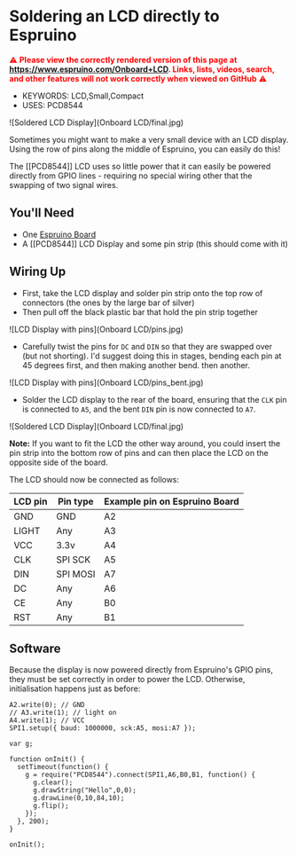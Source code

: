 <!--- Copyright (c) 2013 Gordon Williams, Pur3 Ltd. See the file LICENSE for copying permission. -->
Soldering an LCD directly to Espruino
===============================

<span style="color:red">:warning: **Please view the correctly rendered version of this page at https://www.espruino.com/Onboard+LCD. Links, lists, videos, search, and other features will not work correctly when viewed on GitHub** :warning:</span>

* KEYWORDS: LCD,Small,Compact
* USES: PCD8544

![Soldered LCD Display](Onboard LCD/final.jpg)


Sometimes you might want to make a very small device with an LCD display. Using the row of pins along the middle of Espruino, you can easily do this!

The [[PCD8544]] LCD uses so little power that it can easily be powered directly from GPIO lines - requiring no special wiring other that the swapping of two signal wires.

You'll Need
----------

* One [Espruino Board](/EspruinoBoard)
* A [[PCD8544]] LCD Display and some pin strip (this should come with it)

Wiring Up
--------

* First, take the LCD display and solder pin strip onto the top row of connectors (the ones by the large bar of silver)
* Then pull off the black plastic bar that hold the pin strip together

![LCD Display with pins](Onboard LCD/pins.jpg)

* Carefully twist the pins for `DC` and `DIN` so that they are swapped over (but not shorting). I'd suggest doing this in stages, bending each pin at 45 degrees first, and then making another bend. then another.

![LCD Display with pins](Onboard LCD/pins_bent.jpg)

* Solder the LCD display to the rear of the board, ensuring that the `CLK` pin is connected to `A5`, and the bent `DIN` pin is now connected to `A7`.

![Soldered LCD Display](Onboard LCD/final.jpg)

**Note:** If you want to fit the LCD the other way around, you could insert the pin strip into the bottom row of pins and can then place the LCD on the opposite side of the board.

The LCD should now be connected as follows:

| LCD pin | Pin type | Example pin on Espruino Board |
|---------|----------|-------------------------------|
|  GND    | GND      | A2                            |
|  LIGHT  | Any      | A3                            |
|  VCC    | 3.3v     | A4                            |
|  CLK    | SPI SCK  | A5                            |
|  DIN    | SPI MOSI | A7                            |
|  DC     | Any      | A6                            |
|  CE     | Any      | B0                            |
|  RST    | Any      | B1                            |


Software
-------

Because the display is now powered directly from Espruino's GPIO pins, they must be set correctly in order to power the LCD. Otherwise, initialisation happens just as before:

```
A2.write(0); // GND
// A3.write(1); // light on
A4.write(1); // VCC
SPI1.setup({ baud: 1000000, sck:A5, mosi:A7 });

var g;

function onInit() {
  setTimeout(function() {
    g = require("PCD8544").connect(SPI1,A6,B0,B1, function() {
      g.clear();
      g.drawString("Hello",0,0);
      g.drawLine(0,10,84,10);
      g.flip();
    });
  }, 200);
}

onInit();
```
